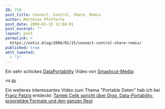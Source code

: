 ```yaml
---
ID: 710
post_title: Connect, Control, Share, Remix
author: Matthias Pfefferle
post_date: 2008-01-15 12:08:01
post_excerpt: ""
layout: post
permalink: >
  https://notiz.blog/2008/01/15/connect-control-share-remix/
published: true
aktt_tweeted:
  - "1"
---
```

Ein sehr schickes <a href="http://dataportability.org">DataPortability</a> Video von <a href="http://smashcut-media.com">Smashcut-Media</a>:

<object type="application/x-shockwave-flash" style="width:480px; height:270px" data="http://www.vimeo.com/moogaloop.swf?clip_id=610179&amp;server=www.vimeo.com&amp;fullscreen=1&amp;show_title=1&amp;show_byline=1&amp;show_portrait=0&amp;color="><param name="movie" value="http://www.vimeo.com/moogaloop.swf?clip_id=610179&amp;server=www.vimeo.com&amp;fullscreen=1&amp;show_title=1&amp;show_byline=1&amp;show_portrait=0&amp;color="></param></object>
<small>via <a href="http://twitter.com/dataportability/statuses/601044752">dp</a></small>

Ein weiteres interessantes Video zum Thema "Portable Daten" hab ich bei <a href="http://www.franztoo.de">Franz Patzig</a> entdeckt: <a href="http://www.franztoo.de/?p=629">Tantek Çelik spricht über Digg, Data-Portability, proprietäre Formate und den ganzen Rest</a>